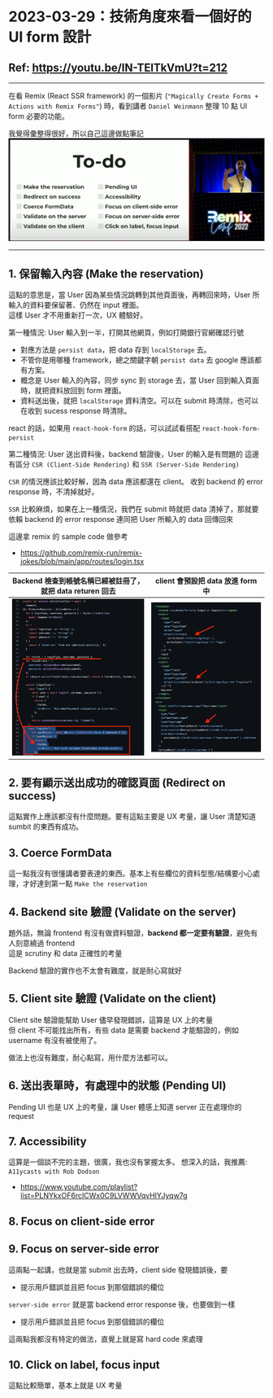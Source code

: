 # 2023-03-29：技術角度來看一個好的 UI form 設計
## Ref: https://youtu.be/IN-TElTkVmU?t=212

------------

在看 Remix (React SSR framework) 的一個影片 (`"Magically Create Forms + Actions with Remix Forms"`) 時，看到講者 `Daniel Weinmann` 整理 10 點 UI form 必要的功能。  

我覺得彙整得很好，所以自己這邊做點筆記
![](./assets/img/UIFormTop10.jpg)  

------------

## 1. 保留輸入內容 (Make the reservation) 
這點的意思是，當 User 因為某些情況跳轉到其他頁面後，再轉回來時，User 所輸入的資料要保留著、仍然在 input 裡面。  
這樣 User 才不用重新打一次，UX 體驗好。  


第一種情況: User 輸入到一半，打開其他網頁，例如打開銀行官網確認行號
- 對應方法是 `persist data`，把 data 存到 `localStorage` 去。  
- 不管你是用哪種 framework，總之關鍵字朝 `persist data` 去 google 應該都有方案。
- 概念是 User 輸入的內容，同步 sync 到 storage 去，當 User 回到輸入頁面時，就把資料放回到 form 裡面。
- 資料送出後，就把 `localStorage` 資料清空。可以在 submit 時清除，也可以在收到 sucess response 時清除。

react 的話，如果用 `react-hook-form` 的話，可以試試看搭配 `react-hook-form-persist`  

第二種情況: User 送出資料後，backend 驗證後，User 的輸入是有問題的
這邊有區分 `CSR (Client-Side Rendering)` 和 `SSR (Server-Side Rendering)`  

`CSR` 的情況應該比較好解，因為 data 應該都還在 client。
收到 backend 的 error response 時，不清掉就好。  

`SSR` 比較麻煩，如果在上一種情況，我們在 submit 時就把 data 清掉了，那就要依賴 backend 的 error response 連同把 User 所輸入的 data 回傳回來  

這邊拿 remix 的 sample code 做參考
- https://github.com/remix-run/remix-jokes/blob/main/app/routes/login.tsx


|Backend 檢查到帳號名稱已經被註冊了，就把 data returen 回去|client 會預設把 data 放進 form 中|
| :------: | :------: |
| <img loading="lazy" src="./assets/img/remix-jokes_code_sample01.jpg"> | <img loading="lazy" src="./assets/img/remix-jokes_code_sample02.jpg"> |


## 2. 要有顯示送出成功的確認頁面 (Redirect on success)

這點實作上應該都沒有什麼問題。要有這點主要是 UX 考量，讓 User 清楚知道 sumbit 的東西有成功。  

## 3. Coerce FormData

這一點我沒有很懂講者要表達的東西。基本上有些欄位的資料型態/結構要小心處理，才好達到第一點 `Make the reservation`  


## 4. Backend site 驗證 (Validate on the server)  

題外話，無論 frontend 有沒有做資料驗證，**backend 都一定要有驗證**，避免有人刻意繞過 frontend  
這是 scrutiny 和 data 正確性的考量  

Backend 驗證的實作也不太會有難度，就是耐心寫就好  

## 5. Client site 驗證 (Validate on the client)

Client site 驗證能幫助 User 儘早發現錯誤，這算是 UX 上的考量  
但 client 不可能找出所有，有些 data 是需要 backend 才能驗證的，例如 username 有沒有被使用了。  

做法上也沒有難度，耐心點寫，用什麼方法都可以。  

## 6. 送出表單時，有處理中的狀態 (Pending UI)

Pending UI 也是 UX 上的考量，讓 User 體感上知道 server 正在處理你的 request  

## 7. Accessibility

這算是一個談不完的主題，很廣，我也沒有掌握太多。 
想深入的話，我推薦: `A11ycasts with Rob Dodson`
- https://www.youtube.com/playlist?list=PLNYkxOF6rcICWx0C9LVWWVqvHlYJyqw7g


## 8. Focus on client-side error
## 9. Focus on server-side error

這兩點一起講，也就是當 submit 出去時，client side 發現錯誤後，要
- 提示用戶錯誤並且把 focus 到那個錯誤的欄位

`server-side error` 就是當 backend error response 後，也要做到一樣
- 提示用戶錯誤並且把 focus 到那個錯誤的欄位

這兩點我都沒有特定的做法，直覺上就是寫 hard code 來處理  


## 10. Click on label, focus input
這點比較簡單，基本上就是 UX 考量  
